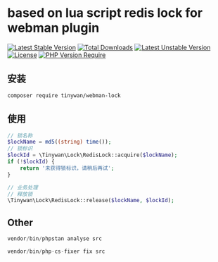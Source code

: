 # based on lua script redis lock for webman plugin

[![Latest Stable Version](http://poser.pugx.org/tinywan/webman-lock/v)](https://packagist.org/packages/tinywan/webman-lock) 
[![Total Downloads](http://poser.pugx.org/tinywan/webman-lock/downloads)](https://packagist.org/packages/tinywan/webman-lock) 
[![Latest Unstable Version](http://poser.pugx.org/tinywan/webman-lock/v/unstable)](https://packagist.org/packages/tinywan/webman-lock) 
[![License](http://poser.pugx.org/tinywan/webman-lock/license)](https://packagist.org/packages/tinywan/webman-lock) 
[![PHP Version Require](http://poser.pugx.org/tinywan/webman-lock/require/php)](https://packagist.org/packages/tinywan/webman-lock)

## 安装

```shell
composer require tinywan/webman-lock
```

## 使用

```php
// 锁名称
$lockName = md5((string) time());
// 锁标识
$lockId = \Tinywan\Lock\RedisLock::acquire($lockName);
if (!$lockId) {
    return '未获得锁标识，请稍后再试';
}

// 业务处理
// 释放锁
\Tinywan\Lock\RedisLock::release($lockName, $lockId);
```

## Other

```php
vendor/bin/phpstan analyse src

vendor/bin/php-cs-fixer fix src
```

